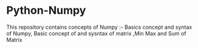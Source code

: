 # Python-Numpy
This repository contains concepts of Numpy :- Basics concept and syntax of Numpy, Basic concept of and sysntax of matrix ,Min Max and Sum of Matrix

